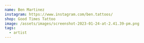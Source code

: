 ```yaml
---
name: Ben Martinez
instagram: https://www.instagram.com/ben.tattoos/
shop: Good Times Tattoo
image: /assets/images/screenshot-2023-01-24-at-2.41.39-pm.png
tags:
  - artist
---
```

